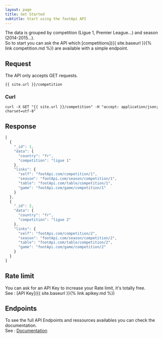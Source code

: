 ```yaml
---
layout: page
title: Get Started
subtitle: Start using the footApi API
---
```


The data is grouped by competition (Ligue 1, Premier League...) and season (2014-2015...).  
So to start you can ask the API which [competitions]({{ site.baseurl }}{% link competition.md %}) are available with a simple endpoint.

## Request
The API only accepts GET requests.

```
{{ site.url }}/competition
```

### Curl
```
curl -X GET "{{ site.url }}/competition" -H "accept: application/json; charset=utf-8"
```

## Response
```javascript
[
  {
    "_id": 1,
    "data": {
      "country": "fr",
      "competition": "ligue 1"
    },
    "links": {
      "self": "footApi.com/competition/1",
      "season": "footApi.com/season/competition/1",
      "table": "footApi.com/table/competition/1",
      "game": "footApi.com/game/competition/1"
    }
  },
  {
    "_id": 2,
    "data": {
      "country": "fr",
      "competition": "ligue 2"
    },
    "links": {
      "self": "footApi.com/competition/2",
      "season": "footApi.com/season/competition/2",
      "table": "footApi.com/table/competition/2",
      "game": "footApi.com/game/competition/2"
    }
  }
]
```

## Rate limit
You can ask for an API Key to increase your Rate limit, it's totally free.  
See : [API Key]({{ site.baseurl }}{% link apikey.md %})

## Endpoints
To see the full API Endpoints and ressources availables you can check the documentation.  
See : [Documentation](../docs)
